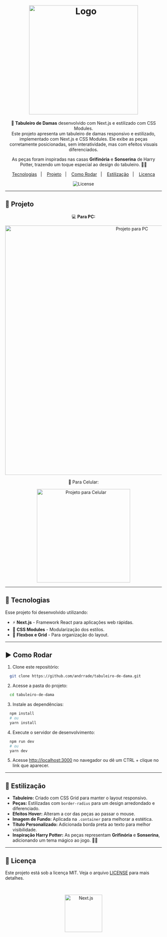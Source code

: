 <h1 align="center">
  <img alt="Logo" src="https://github.com/user-attachments/assets/33127fea-30b7-445c-a3d6-44cc818193af" width="350px" >
</h1>

<p align="center">
  🏁 <strong>Tabuleiro de Damas</strong> desenvolvido com Next.js e estilizado com CSS Modules.<br>
  Este projeto apresenta um tabuleiro de damas responsivo e estilizado, implementado com Next.js e CSS Modules. Ele exibe as peças corretamente posicionadas, sem interatividade, mas com efeitos visuais diferenciados.
</p>

<p align="center">
  As peças foram inspiradas nas casas <strong>Grifinória</strong> e <strong>Sonserina</strong> de Harry Potter, trazendo um toque especial ao design do tabuleiro. 🦁🐍
</p>

<p align="center">
  <a href="#-tecnologias">Tecnologias</a>&nbsp;&nbsp;&nbsp;|&nbsp;&nbsp;&nbsp;
  <a href="#-projeto">Projeto</a>&nbsp;&nbsp;&nbsp;|&nbsp;&nbsp;&nbsp;
  <a href="#-como-rodar">Como Rodar</a>&nbsp;&nbsp;&nbsp;|&nbsp;&nbsp;&nbsp;
  <a href="#-estilizacao">Estilização</a>&nbsp;&nbsp;&nbsp;|&nbsp;&nbsp;&nbsp;
  <a href="#-licenca">Licença</a>
</p>

<p align="center">
  <img alt="License" src="https://img.shields.io/static/v1?label=license&message=MIT&color=0F172A&labelColor=1D4ED8">
</p>

---

## 📂 Projeto

<p align="center">💻 <b>Para PC:</b></p>
<p align="center">
  <img alt="Projeto para PC" src="https://github.com/user-attachments/assets/388674a6-9139-4147-bb0f-62e59f1fae97" width="800px">
</p>

<p align="center">📱 Para Celular:</b></p>
<p align="center">
  <img alt="Projeto para Celular" src="https://github.com/user-attachments/assets/eb8bddb3-2bcd-40da-b1b2-2fde22351c80" width="300px">
</p>

---

## 🚀 Tecnologias

Esse projeto foi desenvolvido utilizando:

- ⚡ **Next.js** - Framework React para aplicações web rápidas.
- 🎨 **CSS Modules** - Modularização dos estilos.
- 📏 **Flexbox e Grid** - Para organização do layout.

---

## ▶️ Como Rodar

1. Clone este repositório:
```bash
  git clone https://github.com/andrrade/tabuleiro-de-dama.git
```

2. Acesse a pasta do projeto:
```bash
  cd tabuleiro-de-dama
```

3. Instale as dependências:
```bash
  npm install
  # ou
  yarn install
```

4. Execute o servidor de desenvolvimento:
```bash
  npm run dev
  # ou
  yarn dev
```

5. Acesse [http://localhost:3000](http://localhost:3000) no navegador ou dê um CTRL + clique no link que aparecer.

---

## 🎨 Estilização

- **Tabuleiro:** Criado com CSS Grid para manter o layout responsivo.
- **Peças:** Estilizadas com `border-radius` para um design arredondado e diferenciado.
- **Efeitos Hover:** Alteram a cor das peças ao passar o mouse.
- **Imagem de Fundo:** Aplicada na `.container` para melhorar a estética.
- **Título Personalizado:** Adicionada borda preta ao texto para melhor visibilidade.
- **Inspiração Harry Potter:** As peças representam **Grifinória** e **Sonserina**, adicionando um tema mágico ao jogo. 🦁🐍

---

## 📝 Licença

Este projeto está sob a licença MIT. Veja o arquivo [LICENSE](./LICENSE) para mais detalhes.

<br>

<p align="center">
  <img alt="Next.js" src="" width="120px" />
</p>

